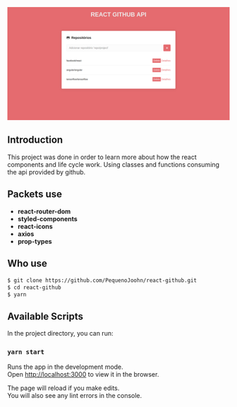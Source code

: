 ![Rain Image](./public/demo.png)

## Introduction

This project was done in order to learn more about how the react components and life cycle work. Using classes and functions consuming the api provided by github.

## Packets use

- **react-router-dom**
- **styled-components**
- **react-icons**
- **axios**
- **prop-types**

## Who use
```
$ git clone https://github.com/PequenoJoohn/react-github.git
$ cd react-github
$ yarn
```

## Available Scripts

In the project directory, you can run:

### `yarn start`

Runs the app in the development mode.<br />
Open [http://localhost:3000](http://localhost:3000) to view it in the browser.

The page will reload if you make edits.<br />
You will also see any lint errors in the console.
